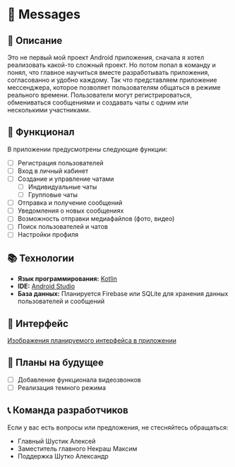 # 📱 Messages

## 🌟 Описание
Это не первый мой проект Android приложения, сначала я хотел реализовать какой-то сложный проект. Но потом попал в команду и понял, что главное научиться вместе разработывать приложения, согласованно и удобно каждому. Так что представляем приложение мессенджера, которое позволяет пользователям общаться в режиме реального времени. Пользователи могут регистрироваться, обмениваться сообщениями и создавать чаты с одним или несколькими участниками.

## 📝 Функционал
В приложении предусмотрены следующие функции:

- [ ] Регистрация пользователей
- [ ] Вход в личный кабинет
- [ ] Создание и управление чатами
    - [ ] Индивидуальные чаты
    - [ ] Групповые чаты
- [ ] Отправка и получение сообщений
- [ ] Уведомления о новых сообщениях
- [ ] Возможность отправки медиафайлов (фото, видео)
- [ ] Поиск пользователей и чатов
- [ ] Настройки профиля

## 📚 Технологии
- **Язык программирования:** [Kotlin](https://habr.com/ru/articles/752450/)
- **IDE:** [Android Studio](https://developer.android.com/studio?hl=ru)
- **База данных:** Планируется Firebase или SQLite для хранения данных пользователей и сообщений

## 🎨 Интерфейс
[Изображения планируемого интерфейса в приложении](https://github.com/Alexrshut/messages/tree/main/docs/img)

## 🚀 Планы на будущее
- [ ] Добавление функционала видеозвонков
- [ ] Реализация темного режима

## 📞 Команда разработчиков
Если у вас есть вопросы или предложения, не стесняйтесь обращаться:
- Главный Шустик Алексей
- Заместитель главного Некраш Максим
- Поддержка Шутко Александр
